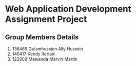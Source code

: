 # Web Application Development Assignment Project

## Group Members Details

1. 136465 Gulamhussien Ally Hussein
2. 140417 Kendy Reriani
3. 122909 Mawanda Marvin Martin

